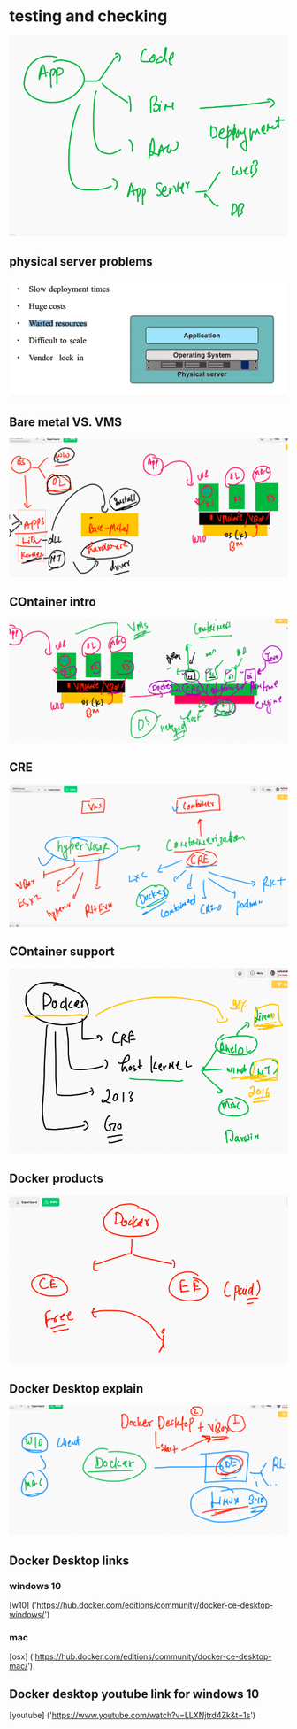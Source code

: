 # testing and checking 

<img src="test.png">

## physical server problems 

<img src="ph.png">


## Bare metal VS. VMS 

<img src="vms.png">

## COntainer intro 

<img src="creintro.png">


## CRE 
<img src="cre.png">


## COntainer support 

<img src="cresup.png">

## Docker products 

<img src="dockerpro.png">


## Docker Desktop explain 

<img src="dd.png">


## Docker Desktop links 

### windows 10 

[w10] ('https://hub.docker.com/editions/community/docker-ce-desktop-windows/')

### mac 

[osx] ('https://hub.docker.com/editions/community/docker-ce-desktop-mac/')

## Docker desktop youtube link for windows 10 

[youtube] ('https://www.youtube.com/watch?v=LLXNjtrd4Zk&t=1s')



